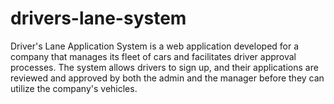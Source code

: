 # drivers-lane-system
Driver's Lane Application System is a web application developed for a company that manages its fleet of cars and facilitates driver approval processes. The system allows drivers to sign up, and their applications are reviewed and approved by both the admin and the manager before they can utilize the company's vehicles.
